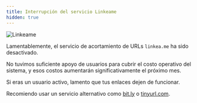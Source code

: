 ```yaml
---
title: Interrupción del servicio Linkeame
hidden: true
---
```


![Linkeame](blog/linkeame.png)

Lamentablemente, el servicio de acortamiento de URLs `linkea.me` ha sido
desactivado.

No tuvimos suficiente apoyo de usuarios para cubrir el costo operativo del
sistema, y esos costos aumentarán significativamente el próximo mes.

Si eras un usuario activo, lamento que tus enlaces dejen de funcionar.

Recomiendo usar un servicio alternativo como [bit.ly](bitly.com) o
[tinyurl.com](tinyurl.com).

